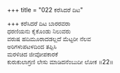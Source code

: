 +++
title = "022 ಕರೆಸಿದರೆ ದಿಟ"

+++
ಕರೆಸಿದರೆ ದಿಟ ಬಾರರವರಾ  
ಧರಣಿಯನು ಕೈಕೊಂಡು ನಿಲುವರು   
ವರುಷ ಹದಿಮೂರಾದಡಲ್ಲದೆ ಮೆಟ್ಟರೀ ನೆಲವ   
ಅರಿಗಳುಪಟಳದಿಂದ ತಪ್ಪಿಸಿ  
ಮರಳಿಚಿದ ಜೀವೋಪಕಾರಕೆ   
ಕುರುಕುಲಾಗ್ರಣಿ ಲೇಸು ಮಾಡಿದನೆಂಬುದೀ ಲೋಕ       ॥22॥